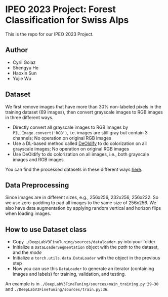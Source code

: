 # IPEO 2023 Project: Forest Classification for Swiss Alps

This is the repo for our IPEO 2023 Project. 

## Author
  - Cyril Golaz
  - Shengyu He
  - Haoxin Sun
  - Yujie Wu

## Dataset
We first remove images that have more than 30% non-labeled pixels in the training dataset (69 images), then convert grayscale images to RGB images in three different ways.
- Directly convert all grayscale images to RGB images by `PIL.Image.convert('RGB')`, i.e. images are still gray but contain 3 channels; No operation on original RGB images
- Use a DL-based method called [DeOldify](https://github.com/jantic/DeOldify) to do colorization on all grayscale images; No operation on original RGB images
- Use DeOldify to do colorization on all images, i.e., both grayscale images and RGB images

You can find the processed datasets in these different ways [here](https://drive.google.com/drive/folders/1hEs_I2NBof5FsnYbACwwSZ5u08B1r-KB?usp=sharing).

## Data Preprocessing
Since images are in different sizes, e.g., 256x256, 232x256, 256x232. So we use zero-padding to pad all images to the same size of 256x256. We also have data augmentation by applying random vertical and horizon flips when loading images.

## How to use Dataset class
- Copy `./DeepLabV3FineTuning/sources/dataloader.py` into your folder
- Initialize a `DataLoaderSegmentation` object with the _path_ to the dataset, and the _mode_
- Initialize a `torch.utils.data.DataLoader` with the object in the previous step
- Now you can use this `DataLoader` to generate an iterator (containing images and labels) for training, validation, and testing.
  
An example is in `./DeepLabV3FineTuning/sources/main_training.py:29~30` and  `./DeepLabV3FineTuning/sources/train.py:36`.


